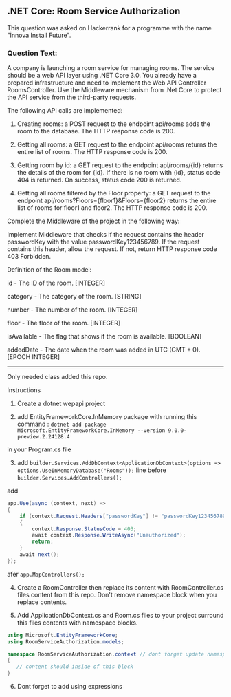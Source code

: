 ## .NET Core: Room Service Authorization

This question was asked on Hackerrank for a programme with the name "İnnova Install Future".

### Question Text:

A company is launching a room service for managing rooms. The service should be a web API layer using .NET Core 3.0. You already have a prepared infrastructure and need to implement the Web API Controller RoomsController. Use the Middleware mechanism from .Net Core to protect the API service from the third-party requests.

The following API calls are implemented:

1. Creating rooms: a POST request to the endpoint api/rooms adds the room to the database. The HTTP response code is 200.

2. Getting all rooms: a GET request to the endpoint api/rooms returns the entire list of rooms. The HTTP response code is 200.

3. Getting room by id: a GET request to the endpoint api/rooms/{id} returns the details of the room for {id}. If there is no room with {id}, status code 404 is returned. On success, status code 200 is returned.

4. Getting all rooms filtered by the Floor property: a GET request to the endpoint api/rooms?Floors={floor1}&Floors={floor2} returns the entire list of rooms for floor1 and floor2. The HTTP response code is 200.

Complete the Middleware of the project in the following way:

Implement Middleware that checks if the request contains the header passwordKey with the value passwordKey123456789. If the request contains this header, allow the request. If not, return HTTP response code 403 Forbidden.

Definition of the Room model:

id - The ID of the room. [INTEGER]

category - The category of the room. [STRING]

number - The number of the room. [INTEGER]

floor - The floor of the room. [INTEGER]

isAvailable - The flag that shows if the room is available. [BOOLEAN]

addedDate - The date when the room was added in UTC (GMT + 0). [EPOCH INTEGER]

---

Only needed class added this repo.

Instructions

1. Create a dotnet wepapi project

2. add EntityFrameworkCore.InMemory package with running this command : `dotnet add package Microsoft.EntityFrameworkCore.InMemory --version 9.0.0-preview.2.24128.4`

in your Program.cs file

3. add `builder.Services.AddDbContext<ApplicationDbContext>(options => options.UseInMemoryDatabase("Rooms"));` line
before `builder.Services.AddControllers();`


add

``` c#
app.Use(async (context, next) =>
{
    if (context.Request.Headers["passwordKey"] != "passwordKey123456789")
    {
        context.Response.StatusCode = 403;
        await context.Response.WriteAsync("Unauthorized");
        return;
    }
    await next();
});
```

afer `app.MapControllers();`

4. Create a RoomController then replace its content with RoomController.cs files content from this repo. Don't remove namespace block when you replace contents.

5. Add ApplicationDbContext.cs and Room.cs files to your project surround this files contents with namespace blocks.

``` c#
using Microsoft.EntityFrameworkCore;
using RoomServiceAuthorization.models;

namespace RoomServiceAuthorization.context // dont forget update namespace name according to your project
{
   // content should inside of this block
}
```

6. Dont forget to add using expressions
